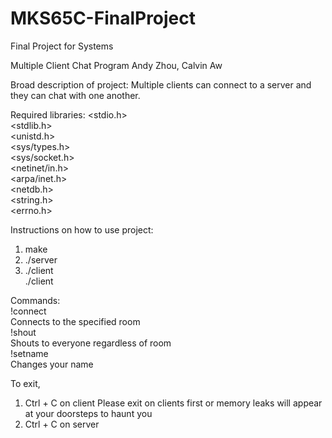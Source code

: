# MKS65C-FinalProject
Final Project for Systems

Multiple Client Chat Program
Andy Zhou, Calvin Aw

Broad description of project:
Multiple clients can connect to a server and they can chat with one another.

Required libraries: 
<stdio.h>  
<stdlib.h>  
<unistd.h>  
<sys/types.h>  
<sys/socket.h>  
<netinet/in.h>  
<arpa/inet.h>  
<netdb.h>  
<string.h>  
<errno.h>  


Instructions on how to use project:
1. make  
2. ./server  
3. ./client  
   ./client <port>  

Commands:  
!connect <roomnum>  
	 Connects to the specified room  
!shout <message>  
	Shouts to everyone regardless of room  
!setname <name>  
	 Changes your name  

To exit,
1. Ctrl + C on client
   Please exit on clients first or memory leaks will appear at your doorsteps to haunt you
2. Ctrl + C on server
